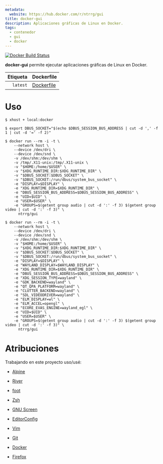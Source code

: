 ```yaml
---
metadata:
  website: https://hub.docker.com/r/ntrrg/gui
title: docker-gui
description: Aplicaciones gráficas de Linux en Docker.
tags:
  - contenedor
  - gui
  - docker
---
```


[![Docker Build Status](https://img.shields.io/docker/build/ntrrg/gui.svg)](https://hub.docker.com/r/ntrrg/gui)

**docker-gui** permite ejecutar aplicaciones gráficas de Linux en Docker.

| Etiqueta | Dockerfile |
| --: | :-- |
| `latest` | [Dockerfile](https://github.com/ntrrg/docker-gui/blob/main/Dockerfile) |

# Uso

```shell-session
$ xhost + local:docker
```

```shell-session
$ export DBUS_SOCKET="$(echo $DBUS_SESSION_BUS_ADDRESS | cut -d ',' -f 1 | cut -d '=' -f 2)"
```

```shell-session
$ docker run --rm -i -t \
    --network host \
    --device /dev/dri \
    --device /dev/snd \
    -v /dev/shm:/dev/shm \
    -v /tmp/.X11-unix:/tmp/.X11-unix \
    -v "$HOME:/home/$USER" \
    -v "$XDG_RUNTIME_DIR:$XDG_RUNTIME_DIR" \
    -v "$DBUS_SOCKET:$DBUS_SOCKET" \
    -v "$DBUS_SOCKET:/run/dbus/system_bus_socket" \
    -e "DISPLAY=$DISPLAY" \
    -e "XDG_RUNTIME_DIR=$XDG_RUNTIME_DIR" \
    -e "DBUS_SESSION_BUS_ADDRESS=$DBUS_SESSION_BUS_ADDRESS" \
    -e "UID=$UID" \
    -e "USER=$USER" \
    -e "GROUPS=$(getent group audio | cut -d ':' -f 3) $(getent group video | cut -d ':' -f 3)" \
      ntrrg/gui
```

```shell-session
$ docker run --rm -i -t \
    --network host \
    --device /dev/dri \
    --device /dev/snd \
    -v /dev/shm:/dev/shm \
    -v "$HOME:/home/$USER" \
    -v "$XDG_RUNTIME_DIR:$XDG_RUNTIME_DIR" \
    -v "$DBUS_SOCKET:$DBUS_SOCKET" \
    -v "$DBUS_SOCKET:/run/dbus/system_bus_socket" \
    -e "DISPLAY=$DISPLAY" \
    -e "WAYLAND_DISPLAY=$WAYLAND_DISPLAY" \
    -e "XDG_RUNTIME_DIR=$XDG_RUNTIME_DIR" \
    -e "DBUS_SESSION_BUS_ADDRESS=$DBUS_SESSION_BUS_ADDRESS" \
    -e "XDG_SESSION_TYPE=wayland" \
    -e "GDK_BACKEND=wayland" \
    -e "QT_QPA_PLATFORM=wayland" \
    -e "CLUTTER_BACKEND=wayland" \
    -e "SDL_VIDEODRIVER=wayland" \
    -e "ELM_DISPLAY=wl" \
    -e "ELM_ACCEL=opengl" \
    -e "ECORE_EVAS_ENGINE=wayland_egl" \
    -e "UID=$UID" \
    -e "USER=$USER" \
    -e "GROUPS=$(getent group audio | cut -d ':' -f 3) $(getent group video | cut -d ':' -f 3)" \
      ntrrg/gui
```

# Atribuciones

Trabajando en este proyecto uso/usé:

* [Alpine](https://alpinelinux.org/)

* [River](https://github.com/riverwm/river)

* [foot](https://codeberg.org/dnkl/foot)

* [Zsh](http://www.zsh.org/)

* [GNU Screen](https://www.gnu.org/software/screen)

* [EditorConfig](http://editorconfig.org/)

* [Vim](https://www.vim.org/)

* [Git](https://git-scm.com/)

* [Docker](https://docker.com)

* [Firefox](https://www.mozilla.org/en-US/firefox/)

